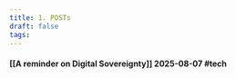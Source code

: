 ```yaml
---
title: 1. POSTs
draft: false
tags:
---
```


#### [[A reminder on Digital Sovereignty]] 2025-08-07 #tech 


